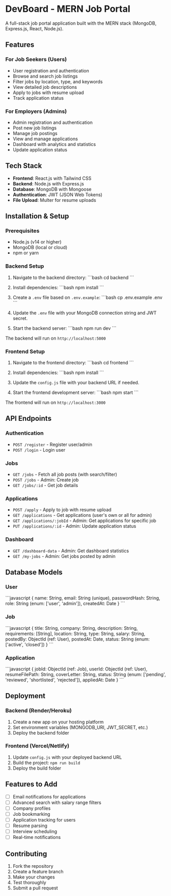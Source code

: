 # DevBoard - MERN Job Portal

A full-stack job portal application built with the MERN stack (MongoDB, Express.js, React, Node.js).

## Features

### For Job Seekers (Users)

- User registration and authentication
- Browse and search job listings
- Filter jobs by location, type, and keywords
- View detailed job descriptions
- Apply to jobs with resume upload
- Track application status

### For Employers (Admins)

- Admin registration and authentication
- Post new job listings
- Manage job postings
- View and manage applications
- Dashboard with analytics and statistics
- Update application status

## Tech Stack

- **Frontend**: React.js with Tailwind CSS
- **Backend**: Node.js with Express.js
- **Database**: MongoDB with Mongoose
- **Authentication**: JWT (JSON Web Tokens)
- **File Upload**: Multer for resume uploads

## Installation & Setup

### Prerequisites

- Node.js (v14 or higher)
- MongoDB (local or cloud)
- npm or yarn

### Backend Setup

1. Navigate to the backend directory:
   \`\`\`bash
   cd backend
   \`\`\`

2. Install dependencies:
   \`\`\`bash
   npm install
   \`\`\`

3. Create a `.env` file based on `.env.example`:
   \`\`\`bash
   cp .env.example .env
   \`\`\`

4. Update the `.env` file with your MongoDB connection string and JWT secret.

5. Start the backend server:
   \`\`\`bash
   npm run dev
   \`\`\`

The backend will run on `http://localhost:5000`

### Frontend Setup

1. Navigate to the frontend directory:
   \`\`\`bash
   cd frontend
   \`\`\`

2. Install dependencies:
   \`\`\`bash
   npm install
   \`\`\`

3. Update the `config.js` file with your backend URL if needed.

4. Start the frontend development server:
   \`\`\`bash
   npm start
   \`\`\`

The frontend will run on `http://localhost:3000`

## API Endpoints

### Authentication

- `POST /register` - Register user/admin
- `POST /login` - Login user

### Jobs

- `GET /jobs` - Fetch all job posts (with search/filter)
- `POST /jobs` - Admin: Create job
- `GET /jobs/:id` - Get job details

### Applications

- `POST /apply` - Apply to job with resume upload
- `GET /applications` - Get applications (user's own or all for admin)
- `GET /applications/:jobId` - Admin: Get applications for specific job
- `PUT /applications/:id` - Admin: Update application status

### Dashboard

- `GET /dashboard-data` - Admin: Get dashboard statistics
- `GET /my-jobs` - Admin: Get jobs posted by admin

## Database Models

### User

\`\`\`javascript
{
name: String,
email: String (unique),
passwordHash: String,
role: String (enum: ['user', 'admin']),
createdAt: Date
}
\`\`\`

### Job

\`\`\`javascript
{
title: String,
company: String,
description: String,
requirements: [String],
location: String,
type: String,
salary: String,
postedBy: ObjectId (ref: User),
postedAt: Date,
status: String (enum: ['active', 'closed'])
}
\`\`\`

### Application

\`\`\`javascript
{
jobId: ObjectId (ref: Job),
userId: ObjectId (ref: User),
resumeFilePath: String,
coverLetter: String,
status: String (enum: ['pending', 'reviewed', 'shortlisted', 'rejected']),
appliedAt: Date
}
\`\`\`

## Deployment

### Backend (Render/Heroku)

1. Create a new app on your hosting platform
2. Set environment variables (MONGODB_URI, JWT_SECRET, etc.)
3. Deploy the backend folder

### Frontend (Vercel/Netlify)

1. Update `config.js` with your deployed backend URL
2. Build the project: `npm run build`
3. Deploy the build folder

## Features to Add

- [ ] Email notifications for applications
- [ ] Advanced search with salary range filters
- [ ] Company profiles
- [ ] Job bookmarking
- [ ] Application tracking for users
- [ ] Resume parsing
- [ ] Interview scheduling
- [ ] Real-time notifications

## Contributing

1. Fork the repository
2. Create a feature branch
3. Make your changes
4. Test thoroughly
5. Submit a pull request
